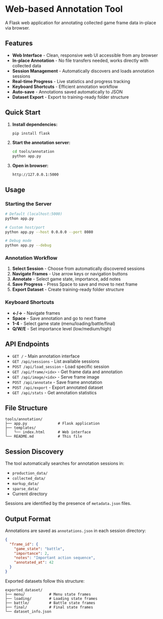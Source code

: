 # Web-based Annotation Tool

A Flask web application for annotating collected game frame data in-place via browser.

## Features

- **Web Interface** - Clean, responsive web UI accessible from any browser
- **In-place Annotation** - No file transfers needed, works directly with collected data
- **Session Management** - Automatically discovers and loads annotation sessions
- **Real-time Progress** - Live statistics and progress tracking
- **Keyboard Shortcuts** - Efficient annotation workflow
- **Auto-save** - Annotations saved automatically to JSON
- **Dataset Export** - Export to training-ready folder structure

## Quick Start

1. **Install dependencies:**
   ```bash
   pip install flask
   ```

2. **Start the annotation server:**
   ```bash
   cd tools/annotation
   python app.py
   ```

3. **Open in browser:**
   ```
   http://127.0.0.1:5000
   ```

## Usage

### Starting the Server

```bash
# Default (localhost:5000)
python app.py

# Custom host/port
python app.py --host 0.0.0.0 --port 8080

# Debug mode
python app.py --debug
```

### Annotation Workflow

1. **Select Session** - Choose from automatically discovered sessions
2. **Navigate Frames** - Use arrow keys or navigation buttons
3. **Annotate** - Select game state, importance, add notes
4. **Save Progress** - Press Space to save and move to next frame
5. **Export Dataset** - Create training-ready folder structure

### Keyboard Shortcuts

- **←/→** - Navigate frames
- **Space** - Save annotation and go to next frame
- **1-4** - Select game state (menu/loading/battle/final)
- **Q/W/E** - Set importance level (low/medium/high)

## API Endpoints

- `GET /` - Main annotation interface
- `GET /api/sessions` - List available sessions
- `POST /api/load_session` - Load specific session
- `GET /api/frame/<idx>` - Get frame data and annotation
- `GET /api/image/<idx>` - Serve frame image
- `POST /api/annotate` - Save frame annotation
- `POST /api/export` - Export annotated dataset
- `GET /api/stats` - Get annotation statistics

## File Structure

```
tools/annotation/
├── app.py              # Flask application
├── templates/
│   └── index.html      # Web interface
└── README.md           # This file
```

## Session Discovery

The tool automatically searches for annotation sessions in:
- `production_data/`
- `collected_data/`
- `markup_data/`
- `sparse_data/`
- Current directory

Sessions are identified by the presence of `metadata.json` files.

## Output Format

Annotations are saved as `annotations.json` in each session directory:

```json
{
  "frame_id": {
    "game_state": "battle",
    "importance": 2,
    "notes": "Important action sequence",
    "annotated_at": 42
  }
}
```

Exported datasets follow this structure:
```
exported_dataset/
├── menu/           # Menu state frames
├── loading/        # Loading state frames  
├── battle/         # Battle state frames
├── final/          # Final state frames
└── dataset_info.json
```
